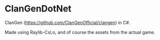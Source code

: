 # ClanGenDotNet
 ClanGen (https://github.com/ClanGenOfficial/clangen) in C#.

 Made using Raylib-CsLo, and of course the assets from the actual game.